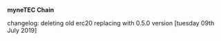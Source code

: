 **myneTEC Chain**

changelog: deleting old erc20 replacing with 0.5.0 version [tuesday 09th July 2019]
